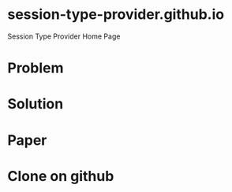 # session-type-provider.github.io
Session Type Provider Home Page

# Problem
# Solution
# Paper

# Clone on github


